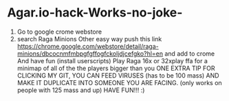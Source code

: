 # Agar.io-hack-Works-no-joke-
1. Go to google crome webstore
2. search Raga Minions
Other easy way push this link https://chrome.google.com/webstore/detail/raga-minions/dbcocnmfmbpgfgffogfckoljdjcefgko?hl=en 
and add to crome
And have fun (install userscripts) Play Raga 16x or 32xplay ffa for a minimap of all of the the players bigger than you
ONE EXTRA TIP FOR CLICKING MY GIT, YOU CAN FEED VIRUSES (has to be 100 mass) AND MAKE IT DUPLICATE INTO SOMEONE YOU ARE FACING. (only works on people with 125 mass and up)
HAVE FUN!!! :)
